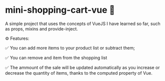 # mini-shopping-cart-vue 🛒

A simple project that uses the concepts of VueJS I have learned so far,
such as props, mixins and provide-inject.

⚙️ Features:

✅ You can add more items to your product list or subtract them;

✅ You can remove and item from the shopping list

✅ The ammount of the sale will be updated automatically as you increase or decrease the quantity of items, thanks to the computed property of Vue.

